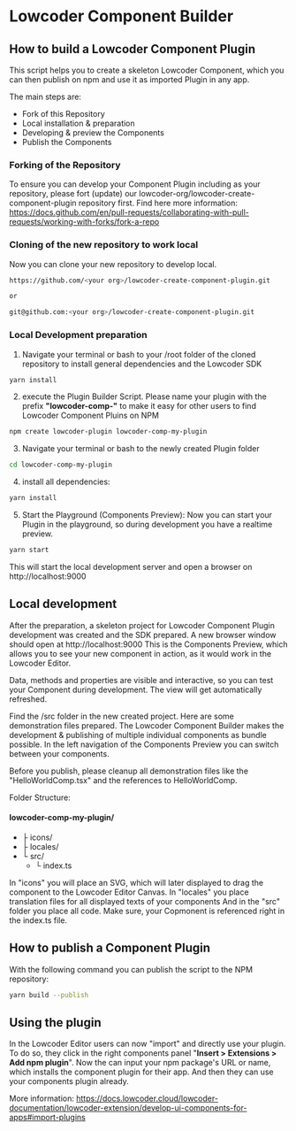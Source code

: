 # Lowcoder Component Builder

## How to build a Lowcoder Component Plugin

This script helps you to create a skeleton Lowcoder Component, which you can then publish on npm and use it as imported Plugin in any app.

The main steps are:

- Fork of this Repository
- Local installation & preparation
- Developing & preview the Components
- Publish the Components

### Forking of the Repository

To ensure you can develop your Component Plugin including as your repository, please fort (update) our lowcoder-org/lowcoder-create-component-plugin repository first. Find here more information: https://docs.github.com/en/pull-requests/collaborating-with-pull-requests/working-with-forks/fork-a-repo

### Cloning of the new repository to work local

Now you can clone your new repository to develop local.

```bash
https://github.com/<your org>/lowcoder-create-component-plugin.git

or 

git@github.com:<your org>/lowcoder-create-component-plugin.git
```

### Local Development preparation

1) Navigate your terminal or bash to your /root folder of the cloned repository to install general dependencies and the Lowcoder SDK
```bash
yarn install
```
2) execute the Plugin Builder Script. Please name your plugin with the prefix **"lowcoder-comp-"** to make it easy for other users to find Lowcoder Component Pluins on NPM

```bash
npm create lowcoder-plugin lowcoder-comp-my-plugin
```
3) Navigate your terminal or bash to the newly created Plugin folder
```bash
cd lowcoder-comp-my-plugin
```
4) install all dependencies:
```bash
yarn install
```
5) Start the Playground (Components Preview): Now you can start your Plugin in the playground, so during development you have a realtime preview.
```bash
yarn start
```
This will start the local development server and open a browser on http://localhost:9000 

## Local development

After the preparation, a skeleton project for Lowcoder Component Plugin development was created and the SDK prepared.
A new browser window should open at http://localhost:9000
This is the Components Preview, which allows you to see your new component in action, as it would work in the Lowcoder Editor.

Data, methods and properties are visible and interactive, so you can test your Component during development.
The view will get automatically refreshed.

Find the /src folder in the new created project. Here are some demonstration files prepared.
The Lowcoder Component Builder makes the development & publishing of multiple individual components as bundle possible.
In the left navigation of the Components Preview you can switch between your components.

Before you publish, please cleanup all demonstration files like the "HelloWorldComp.tsx" and the references to HelloWorldComp.

Folder Structure:

#### lowcoder-comp-my-plugin/
 * ├ icons/
 * ├ locales/
 * └ src/
   * └ index.ts

In "icons" you will place an SVG, which will later displayed to drag the component to the Lowcoder Editor Canvas.
In "locales" you place translation files for all displayed texts of your components
And in the "src" folder you place all code. Make sure, your Copmonent is referenced right in the index.ts file.

## How to publish a Component Plugin

With the following command you can publish the script to the NPM repository:
```bash
yarn build --publish
```

## Using the plugin

In the Lowcoder Editor users can now "import" and directly use your plugin.
To do so, they click in the right components panel "**Insert > Extensions > Add npm plugin**". 
Now the can input your npm package's URL or name, which installs the component plugin for their app. And then they can use your  components plugin already.

More information: https://docs.lowcoder.cloud/lowcoder-documentation/lowcoder-extension/develop-ui-components-for-apps#import-plugins